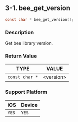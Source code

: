 ## 3-1. bee_get_version

```c
const char * bee_get_version();
```

### Description

Get bee library version.

### Return Value

| TYPE | VALUE |
| :--: | :--: |
| `const char *` | &lt;version&gt; |

### Support Platform

| iOS | Device |
| -- | -- |
| `YES` | `YES` |
